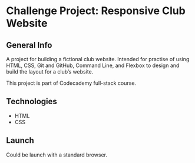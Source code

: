 # Challenge Project: Responsive Club Website

## General Info

A project for building a fictional club website.
Intended for practise of using HTML, CSS, Git and GitHub, Command Line, and Flexbox to design and build the layout for a club’s website.

This project is part of Codecademy full-stack course.

## Technologies
+ HTML
+ CSS

## Launch
Could be launch with a standard browser.